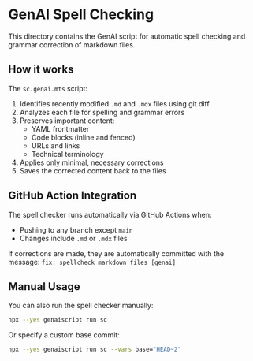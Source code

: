 # GenAI Spell Checking

This directory contains the GenAI script for automatic spell checking and grammar correction of markdown files.

## How it works

The `sc.genai.mts` script:

1. Identifies recently modified `.md` and `.mdx` files using git diff
2. Analyzes each file for spelling and grammar errors
3. Preserves important content:
   - YAML frontmatter
   - Code blocks (inline and fenced)
   - URLs and links
   - Technical terminology
4. Applies only minimal, necessary corrections
5. Saves the corrected content back to the files

## GitHub Action Integration

The spell checker runs automatically via GitHub Actions when:
- Pushing to any branch except `main`
- Changes include `.md` or `.mdx` files

If corrections are made, they are automatically committed with the message:
`fix: spellcheck markdown files [genai]`

## Manual Usage

You can also run the spell checker manually:

```bash
npx --yes genaiscript run sc
```

Or specify a custom base commit:

```bash
npx --yes genaiscript run sc --vars base="HEAD~2"
```